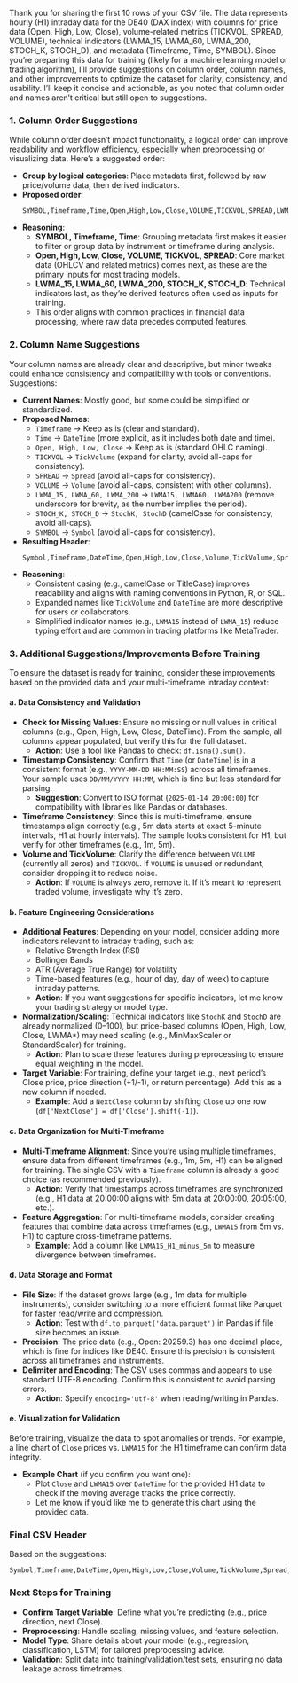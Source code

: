 Thank you for sharing the first 10 rows of your CSV file. The data represents hourly (H1) intraday data for the DE40 (DAX index) with columns for price data (Open, High, Low, Close), volume-related metrics (TICKVOL, SPREAD, VOLUME), technical indicators (LWMA_15, LWMA_60, LWMA_200, STOCH_K, STOCH_D), and metadata (Timeframe, Time, SYMBOL). Since you’re preparing this data for training (likely for a machine learning model or trading algorithm), I’ll provide suggestions on column order, column names, and other improvements to optimize the dataset for clarity, consistency, and usability. I’ll keep it concise and actionable, as you noted that column order and names aren’t critical but still open to suggestions.

### 1. Column Order Suggestions
While column order doesn’t impact functionality, a logical order can improve readability and workflow efficiency, especially when preprocessing or visualizing data. Here’s a suggested order:
- **Group by logical categories**: Place metadata first, followed by raw price/volume data, then derived indicators.
- **Proposed order**:
  ```csv
  SYMBOL,Timeframe,Time,Open,High,Low,Close,VOLUME,TICKVOL,SPREAD,LWMA_15,LWMA_60,LWMA_200,STOCH_K,STOCH_D
  ```
- **Reasoning**:
  - **SYMBOL, Timeframe, Time**: Grouping metadata first makes it easier to filter or group data by instrument or timeframe during analysis.
  - **Open, High, Low, Close, VOLUME, TICKVOL, SPREAD**: Core market data (OHLCV and related metrics) comes next, as these are the primary inputs for most trading models.
  - **LWMA_15, LWMA_60, LWMA_200, STOCH_K, STOCH_D**: Technical indicators last, as they’re derived features often used as inputs for training.
  - This order aligns with common practices in financial data processing, where raw data precedes computed features.

### 2. Column Name Suggestions
Your column names are already clear and descriptive, but minor tweaks could enhance consistency and compatibility with tools or conventions. Suggestions:
- **Current Names**: Mostly good, but some could be simplified or standardized.
- **Proposed Names**:
  - `Timeframe` → Keep as is (clear and standard).
  - `Time` → `DateTime` (more explicit, as it includes both date and time).
  - `Open, High, Low, Close` → Keep as is (standard OHLC naming).
  - `TICKVOL` → `TickVolume` (expand for clarity, avoid all-caps for consistency).
  - `SPREAD` → `Spread` (avoid all-caps for consistency).
  - `VOLUME` → `Volume` (avoid all-caps, consistent with other columns).
  - `LWMA_15, LWMA_60, LWMA_200` → `LWMA15, LWMA60, LWMA200` (remove underscore for brevity, as the number implies the period).
  - `STOCH_K, STOCH_D` → `StochK, StochD` (camelCase for consistency, avoid all-caps).
  - `SYMBOL` → `Symbol` (avoid all-caps for consistency).
- **Resulting Header**:
  ```csv
  Symbol,Timeframe,DateTime,Open,High,Low,Close,Volume,TickVolume,Spread,LWMA15,LWMA60,LWMA200,StochK,StochD
  ```
- **Reasoning**:
  - Consistent casing (e.g., camelCase or TitleCase) improves readability and aligns with naming conventions in Python, R, or SQL.
  - Expanded names like `TickVolume` and `DateTime` are more descriptive for users or collaborators.
  - Simplified indicator names (e.g., `LWMA15` instead of `LWMA_15`) reduce typing effort and are common in trading platforms like MetaTrader.

### 3. Additional Suggestions/Improvements Before Training
To ensure the dataset is ready for training, consider these improvements based on the provided data and your multi-timeframe intraday context:

#### a. Data Consistency and Validation
- **Check for Missing Values**: Ensure no missing or null values in critical columns (e.g., Open, High, Low, Close, DateTime). From the sample, all columns appear populated, but verify this for the full dataset.
  - **Action**: Use a tool like Pandas to check: `df.isna().sum()`.
- **Timestamp Consistency**: Confirm that `Time` (or `DateTime`) is in a consistent format (e.g., `YYYY-MM-DD HH:MM:SS`) across all timeframes. Your sample uses `DD/MM/YYYY HH:MM`, which is fine but less standard for parsing.
  - **Suggestion**: Convert to ISO format (`2025-01-14 20:00:00`) for compatibility with libraries like Pandas or databases.
- **Timeframe Consistency**: Since this is multi-timeframe, ensure timestamps align correctly (e.g., 5m data starts at exact 5-minute intervals, H1 at hourly intervals). The sample looks consistent for H1, but verify for other timeframes (e.g., 1m, 5m).
- **Volume and TickVolume**: Clarify the difference between `VOLUME` (currently all zeros) and `TICKVOL`. If `VOLUME` is unused or redundant, consider dropping it to reduce noise.
  - **Action**: If `VOLUME` is always zero, remove it. If it’s meant to represent traded volume, investigate why it’s zero.

#### b. Feature Engineering Considerations
- **Additional Features**: Depending on your model, consider adding more indicators relevant to intraday trading, such as:
  - Relative Strength Index (RSI)
  - Bollinger Bands
  - ATR (Average True Range) for volatility
  - Time-based features (e.g., hour of day, day of week) to capture intraday patterns.
  - **Action**: If you want suggestions for specific indicators, let me know your trading strategy or model type.
- **Normalization/Scaling**: Technical indicators like `StochK` and `StochD` are already normalized (0–100), but price-based columns (Open, High, Low, Close, LWMA*) may need scaling (e.g., MinMaxScaler or StandardScaler) for training.
  - **Action**: Plan to scale these features during preprocessing to ensure equal weighting in the model.
- **Target Variable**: For training, define your target (e.g., next period’s Close price, price direction (+1/-1), or return percentage). Add this as a new column if needed.
  - **Example**: Add a `NextClose` column by shifting `Close` up one row (`df['NextClose'] = df['Close'].shift(-1)`).

#### c. Data Organization for Multi-Timeframe
- **Multi-Timeframe Alignment**: Since you’re using multiple timeframes, ensure data from different timeframes (e.g., 1m, 5m, H1) can be aligned for training. The single CSV with a `Timeframe` column is already a good choice (as recommended previously).
  - **Action**: Verify that timestamps across timeframes are synchronized (e.g., H1 data at 20:00:00 aligns with 5m data at 20:00:00, 20:05:00, etc.).
- **Feature Aggregation**: For multi-timeframe models, consider creating features that combine data across timeframes (e.g., `LWMA15` from 5m vs. H1) to capture cross-timeframe patterns.
  - **Example**: Add a column like `LWMA15_H1_minus_5m` to measure divergence between timeframes.

#### d. Data Storage and Format
- **File Size**: If the dataset grows large (e.g., 1m data for multiple instruments), consider switching to a more efficient format like Parquet for faster read/write and compression.
  - **Action**: Test with `df.to_parquet('data.parquet')` in Pandas if file size becomes an issue.
- **Precision**: The price data (e.g., Open: 20259.3) has one decimal place, which is fine for indices like DE40. Ensure this precision is consistent across all timeframes and instruments.
- **Delimiter and Encoding**: The CSV uses commas and appears to use standard UTF-8 encoding. Confirm this is consistent to avoid parsing errors.
  - **Action**: Specify `encoding='utf-8'` when reading/writing in Pandas.

#### e. Visualization for Validation
Before training, visualize the data to spot anomalies or trends. For example, a line chart of `Close` prices vs. `LWMA15` for the H1 timeframe can confirm data integrity.
- **Example Chart** (if you confirm you want one):
  - Plot `Close` and `LWMA15` over `DateTime` for the provided H1 data to check if the moving average tracks the price correctly.
  - Let me know if you’d like me to generate this chart using the provided data.

### Final CSV Header
Based on the suggestions:
```csv
Symbol,Timeframe,DateTime,Open,High,Low,Close,Volume,TickVolume,Spread,LWMA15,LWMA60,LWMA200,StochK,StochD
```

### Next Steps for Training
- **Confirm Target Variable**: Define what you’re predicting (e.g., price direction, next Close).
- **Preprocessing**: Handle scaling, missing values, and feature selection.
- **Model Type**: Share details about your model (e.g., regression, classification, LSTM) for tailored preprocessing advice.
- **Validation**: Split data into training/validation/test sets, ensuring no data leakage across timeframes.
